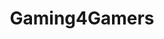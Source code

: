 ---
title: Gaming4Gamers
crosslinks:
- Games
- gaming
- patientgamers
- pcmasterrace
- EmulationOnAndroid
- gamemaker
- truegaming
- IAmA
- pcgaming
- ZadocPaet
- emulation
- Steam
- metroidvania
- JRPG
- pics
- podcasts
- NintendoSwitch
- gameswap
---